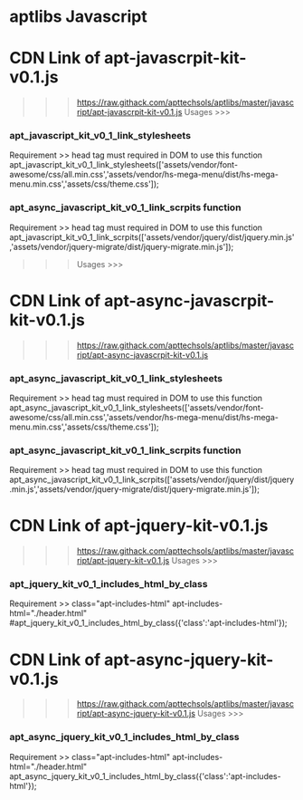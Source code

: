 # aptlibs Javascript

# CDN Link of apt-javascrpit-kit-v0.1.js
>>> https://raw.githack.com/apttechsols/aptlibs/master/javascript/apt-javascrpit-kit-v0.1.js
>>> Usages >>>

### apt_javascript_kit_v0_1_link_stylesheets ###
Requirement >> head tag must required in DOM to use this function
apt_javascript_kit_v0_1_link_stylesheets(['assets/vendor/font-awesome/css/all.min.css','assets/vendor/hs-mega-menu/dist/hs-mega-menu.min.css','assets/css/theme.css']);

### apt_async_javascript_kit_v0_1_link_scrpits function
Requirement >> head tag must required in DOM to use this function
apt_javascript_kit_v0_1_link_scrpits(['assets/vendor/jquery/dist/jquery.min.js','assets/vendor/jquery-migrate/dist/jquery-migrate.min.js']);
>>> Usages >>>

# CDN Link of apt-async-javascrpit-kit-v0.1.js
>>> https://raw.githack.com/apttechsols/aptlibs/master/javascript/apt-async-javascrpit-kit-v0.1.js


### apt_async_javascript_kit_v0_1_link_stylesheets ###
Requirement >> head tag must required in DOM to use this function
apt_async_javascript_kit_v0_1_link_stylesheets(['assets/vendor/font-awesome/css/all.min.css','assets/vendor/hs-mega-menu/dist/hs-mega-menu.min.css','assets/css/theme.css']);

### apt_async_javascript_kit_v0_1_link_scrpits function
Requirement >> head tag must required in DOM to use this function
apt_async_javascript_kit_v0_1_link_scrpits(['assets/vendor/jquery/dist/jquery.min.js','assets/vendor/jquery-migrate/dist/jquery-migrate.min.js']);


# CDN Link of apt-jquery-kit-v0.1.js
>>> https://raw.githack.com/apttechsols/aptlibs/master/javascript/apt-jquery-kit-v0.1.js
>>> Usages >>>

### apt_jquery_kit_v0_1_includes_html_by_class ###
Requirement >> class="apt-includes-html" apt-includes-html="./header.html"
#apt_jquery_kit_v0_1_includes_html_by_class({'class':'apt-includes-html'});

# CDN Link of apt-async-jquery-kit-v0.1.js 
>>> https://raw.githack.com/apttechsols/aptlibs/master/javascript/apt-async-jquery-kit-v0.1.js 
>>> Usages >>>

### apt_async_jquery_kit_v0_1_includes_html_by_class ###
Requirement >> class="apt-includes-html" apt-includes-html="./header.html"
apt_async_jquery_kit_v0_1_includes_html_by_class({'class':'apt-includes-html'});

